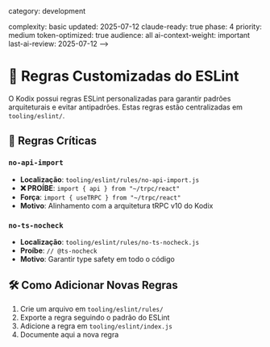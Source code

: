 <!-- AI-METADATA:
<!-- AI-CONTEXT-PRIORITY: always-include="false" summary-threshold="high" -->category: development
complexity: basic
updated: 2025-07-12
claude-ready: true
phase: 4
priority: medium
token-optimized: true
audience: all
ai-context-weight: important
last-ai-review: 2025-07-12
-->

# 🔧 Regras Customizadas do ESLint

O Kodix possui regras ESLint personalizadas para garantir padrões arquiteturais e evitar antipadrões. Estas regras estão centralizadas em `tooling/eslint/`.

## 📜 Regras Críticas

### `no-api-import`

- **Localização**: `tooling/eslint/rules/no-api-import.js`
- **❌ PROÍBE**: `import { api } from "~/trpc/react"`
- **Força**: `import { useTRPC } from "~/trpc/react"`
- **Motivo**: Alinhamento com a arquitetura tRPC v10 do Kodix

### `no-ts-nocheck`

- **Localização**: `tooling/eslint/rules/no-ts-nocheck.js`
- **Proíbe**: `// @ts-nocheck`
- **Motivo**: Garantir type safety em todo o código

## 🛠️ Como Adicionar Novas Regras

1. Crie um arquivo em `tooling/eslint/rules/`
2. Exporte a regra seguindo o padrão do ESLint
3. Adicione a regra em `tooling/eslint/index.js`
4. Documente aqui a nova regra
